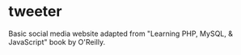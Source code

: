 # tweeter
Basic social media website adapted from "Learning PHP, MySQL, &amp; JavaScript" book by O'Reilly. 
